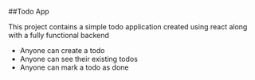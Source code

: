 ##Todo App

This project contains a simple todo application created using react along with a fully functional backend

- Anyone can create a todo
- Anyone can see their existing todos
- Anyone can mark a todo as done